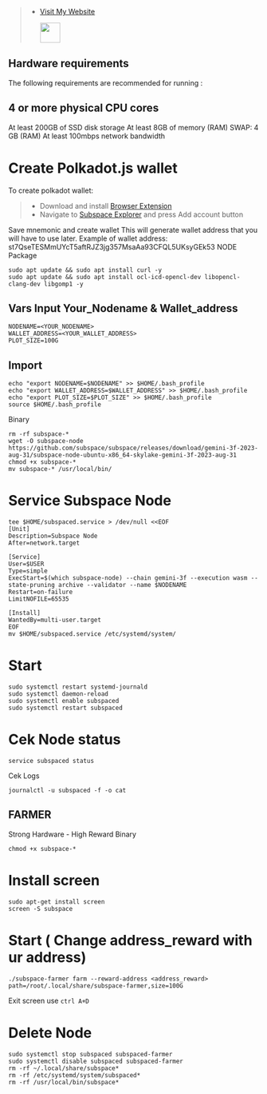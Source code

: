>- [Visit My Website](https://alfonova.app)<p><img height="40" src="https://raw.githubusercontent.com/Agus1224/NODE_TESTNET/main/arpgr-1srhe-001.ico"></p>
<p align="center">

## Hardware requirements
The following requirements are recommended for running :

## 4 or more physical CPU cores
At least 200GB of SSD disk storage
At least 8GB of memory (RAM)
SWAP: 4 GB (RAM)
At least 100mbps network bandwidth

# Create Polkadot.js wallet
To create polkadot wallet:

>- Download and install [Browser Extension](https://polkadot.js.org/extension)
>- Navigate to [Subspace Explorer](https://polkadot.js.org/apps/?rpc=wss%3A%2F%2Frpc-0.gemini-3f.subspace.network%2Fws#/accounts) and press Add account button

Save mnemonic and create wallet
This will generate wallet address that you will have to use later. Example of wallet address: st7QseTESMmUYcT5aftRJZ3jg357MsaAa93CFQL5UKsyGEk53
NODE
Package
```
sudo apt update && sudo apt install curl -y
sudo apt update && sudo apt install ocl-icd-opencl-dev libopencl-clang-dev libgomp1 -y
```


## Vars Input Your_Nodename & Wallet_address
```
NODENAME=<YOUR_NODENAME>
WALLET_ADDRESS=<YOUR_WALLET_ADDRESS>
PLOT_SIZE=100G
```


## Import

```
echo "export NODENAME=$NODENAME" >> $HOME/.bash_profile
echo "export WALLET_ADDRESS=$WALLET_ADDRESS" >> $HOME/.bash_profile
echo "export PLOT_SIZE=$PLOT_SIZE" >> $HOME/.bash_profile
source $HOME/.bash_profile
```

Binary
```cd $HOME
rm -rf subspace-*
wget -O subspace-node https://github.com/subspace/subspace/releases/download/gemini-3f-2023-aug-31/subspace-node-ubuntu-x86_64-skylake-gemini-3f-2023-aug-31
chmod +x subspace-*
mv subspace-* /usr/local/bin/
```

# Service Subspace Node

```
tee $HOME/subspaced.service > /dev/null <<EOF
[Unit]
Description=Subspace Node
After=network.target

[Service]
User=$USER
Type=simple
ExecStart=$(which subspace-node) --chain gemini-3f --execution wasm --state-pruning archive --validator --name $NODENAME
Restart=on-failure
LimitNOFILE=65535

[Install]
WantedBy=multi-user.target
EOF
mv $HOME/subspaced.service /etc/systemd/system/
```

# Start
```
sudo systemctl restart systemd-journald
sudo systemctl daemon-reload
sudo systemctl enable subspaced
sudo systemctl restart subspaced
```

# Cek Node status
```
service subspaced status
```
Cek Logs
```
journalctl -u subspaced -f -o cat
```
## FARMER
Strong Hardware - High Reward
Binary

```wget -O subspace-farmer https://github.com/subspace/subspace/releases/download/gemini-3f-2023-aug-31/subspace-farmer-ubuntu-x86_64-skylake-gemini-3f-2023-aug-31
chmod +x subspace-*
```

# Install screen
```
sudo apt-get install screen
screen -S subspace
```
# Start ( Change address_reward with ur address)
```
./subspace-farmer farm --reward-address <address_reward> path=/root/.local/share/subspace-farmer,size=100G
```
Exit screen use `ctrl A+D`

# Delete Node
```
sudo systemctl stop subspaced subspaced-farmer
sudo systemctl disable subspaced subspaced-farmer
rm -rf ~/.local/share/subspace*
rm -rf /etc/systemd/system/subspaced*
rm -rf /usr/local/bin/subspace*
```
